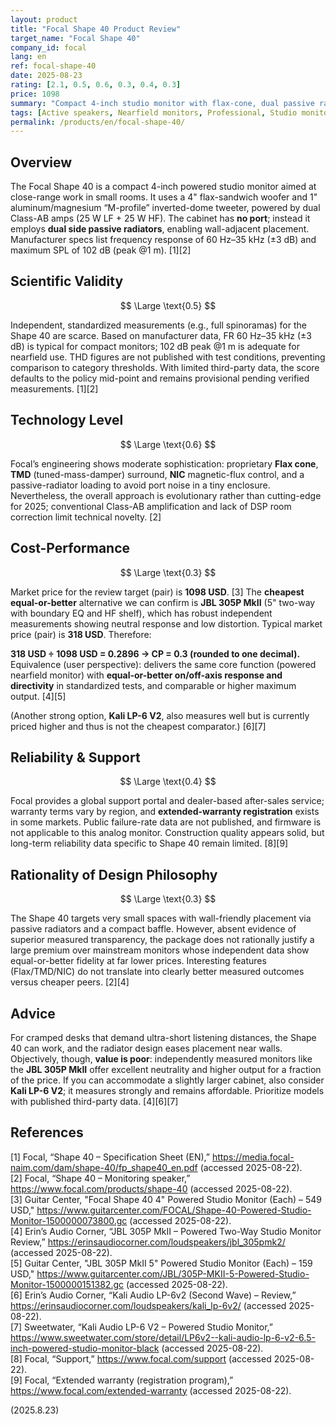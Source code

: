 ```yaml
---
layout: product
title: "Focal Shape 40 Product Review"
target_name: "Focal Shape 40"
company_id: focal
lang: en
ref: focal-shape-40
date: 2025-08-23
rating: [2.1, 0.5, 0.6, 0.3, 0.4, 0.3]
price: 1098
summary: "Compact 4-inch studio monitor with flax-cone, dual passive radiators, and competent engineering, but poor objective value versus cheaper, better-measured competitors"
tags: [Active speakers, Nearfield monitors, Professional, Studio monitors]
permalink: /products/en/focal-shape-40/
---
```

## Overview

The Focal Shape 40 is a compact 4-inch powered studio monitor aimed at close-range work in small rooms. It uses a 4" flax-sandwich woofer and 1" aluminum/magnesium “M-profile” inverted-dome tweeter, powered by dual Class-AB amps (25 W LF + 25 W HF). The cabinet has **no port**; instead it employs **dual side passive radiators**, enabling wall-adjacent placement. Manufacturer specs list frequency response of 60 Hz–35 kHz (±3 dB) and maximum SPL of 102 dB (peak @1 m). [1][2]

## Scientific Validity

$$ \Large \text{0.5} $$

Independent, standardized measurements (e.g., full spinoramas) for the Shape 40 are scarce. Based on manufacturer data, FR 60 Hz–35 kHz (±3 dB) is typical for compact monitors; 102 dB peak @1 m is adequate for nearfield use. THD figures are not published with test conditions, preventing comparison to category thresholds. With limited third-party data, the score defaults to the policy mid-point and remains provisional pending verified measurements. [1][2]

## Technology Level

$$ \Large \text{0.6} $$

Focal’s engineering shows moderate sophistication: proprietary **Flax cone**, **TMD** (tuned-mass-damper) surround, **NIC** magnetic-flux control, and a passive-radiator loading to avoid port noise in a tiny enclosure. Nevertheless, the overall approach is evolutionary rather than cutting-edge for 2025; conventional Class-AB amplification and lack of DSP room correction limit technical novelty. [2]

## Cost-Performance

$$ \Large \text{0.3} $$

Market price for the review target (pair) is **1098 USD**. [3] The **cheapest equal-or-better** alternative we can confirm is **JBL 305P MkII** (5" two-way with boundary EQ and HF shelf), which has robust independent measurements showing neutral response and low distortion. Typical market price (pair) is **318 USD**. Therefore:

**318 USD ÷ 1098 USD = 0.2896 → CP = 0.3 (rounded to one decimal).**  
Equivalence (user perspective): delivers the same core function (powered nearfield monitor) with **equal-or-better on/off-axis response and directivity** in standardized tests, and comparable or higher maximum output. [4][5]

(Another strong option, **Kali LP-6 V2**, also measures well but is currently priced higher and thus is not the cheapest comparator.) [6][7]

## Reliability & Support

$$ \Large \text{0.4} $$

Focal provides a global support portal and dealer-based after-sales service; warranty terms vary by region, and **extended-warranty registration** exists in some markets. Public failure-rate data are not published, and firmware is not applicable to this analog monitor. Construction quality appears solid, but long-term reliability data specific to Shape 40 remain limited. [8][9]

## Rationality of Design Philosophy

$$ \Large \text{0.3} $$

The Shape 40 targets very small spaces with wall-friendly placement via passive radiators and a compact baffle. However, absent evidence of superior measured transparency, the package does not rationally justify a large premium over mainstream monitors whose independent data show equal-or-better fidelity at far lower prices. Interesting features (Flax/TMD/NIC) do not translate into clearly better measured outcomes versus cheaper peers. [2][4]

## Advice

For cramped desks that demand ultra-short listening distances, the Shape 40 can work, and the radiator design eases placement near walls. Objectively, though, **value is poor**: independently measured monitors like the **JBL 305P MkII** offer excellent neutrality and higher output for a fraction of the price. If you can accommodate a slightly larger cabinet, also consider **Kali LP-6 V2**; it measures strongly and remains affordable. Prioritize models with published third-party data. [4][6][7]

## References

[1] Focal, “Shape 40 – Specification Sheet (EN),” https://media.focal-naim.com/dam/shape-40/fp_shape40_en.pdf (accessed 2025-08-22).  
[2] Focal, “Shape 40 – Monitoring speaker,” https://www.focal.com/products/shape-40 (accessed 2025-08-22).  
[3] Guitar Center, "Focal Shape 40 4" Powered Studio Monitor (Each) – 549 USD," https://www.guitarcenter.com/FOCAL/Shape-40-Powered-Studio-Monitor-1500000073800.gc (accessed 2025-08-22).  
[4] Erin’s Audio Corner, “JBL 305P MkII – Powered Two-Way Studio Monitor Review,” https://erinsaudiocorner.com/loudspeakers/jbl_305pmk2/ (accessed 2025-08-22).  
[5] Guitar Center, "JBL 305P MkII 5" Powered Studio Monitor (Each) – 159 USD," https://www.guitarcenter.com/JBL/305P-MKII-5-Powered-Studio-Monitor-1500000151382.gc (accessed 2025-08-22).  
[6] Erin’s Audio Corner, “Kali Audio LP-6v2 (Second Wave) – Review,” https://erinsaudiocorner.com/loudspeakers/kali_lp-6v2/ (accessed 2025-08-22).  
[7] Sweetwater, “Kali Audio LP-6 V2 – Powered Studio Monitor,” https://www.sweetwater.com/store/detail/LP6v2--kali-audio-lp-6-v2-6.5-inch-powered-studio-monitor-black (accessed 2025-08-22).  
[8] Focal, “Support,” https://www.focal.com/support (accessed 2025-08-22).  
[9] Focal, “Extended warranty (registration program),” https://www.focal.com/extended-warranty (accessed 2025-08-22).

(2025.8.23)

